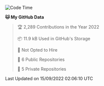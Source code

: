 <!--START_SECTION:waka-->
![Code Time](http://img.shields.io/badge/Code%20Time-1%2C424%20hrs%2038%20mins-blue)

**🐱 My GitHub Data** 

> 🏆 2,289 Contributions in the Year 2022
 > 
> 📦 11.9 kB Used in GitHub's Storage 
 > 
> 🚫 Not Opted to Hire
 > 
> 📜 6 Public Repositories 
 > 
> 🔑 5 Private Repositories  
 > 

 Last Updated on 15/09/2022 02:06:10 UTC
<!--END_SECTION:waka-->